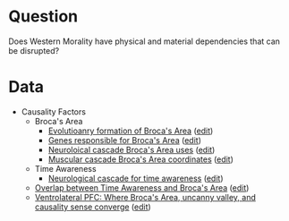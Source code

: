 # Question
Does Western Morality have physical and material dependencies that can be disrupted?

# Data

* Causality Factors
  * Broca's Area
    * [Evolutioanry formation of Broca's Area](https://mermaid.live/view#pako:eNrNWN1q5MYSfpVGwTgBj6ORZjzjIQTGs7PrPax_WDshCb7pkXo0zUrdSnfLa69xCBwO5GKX9YYDgSSwgfxeJJDAOYc8z75A8gip7pZkjUcaz0lucmWPVF1d9VXVV1W6cAIeEmfgrK1dUEbVAF2sqxlJyPpgfYIlWd9A9ve7WFA8iYlcBxG0ngqaYHE-4jEXIPpaZ7jtjj0tnb85JmeqfDudTiuvdrgIiShfeuPuqD_U72PKSPl4K-h1e6F-LEnAWVi9reuO-r2-sY0IRauv7vrbo7YxhHFFdh5F5ZtxrzPyR8WbOvvMiXnjRq6_7e2sX8LbhLIwwan2fz3FYUhZBP-3u-ZgSI5SHNhHrnaFnJL4-pHnXl5erq2dsFzJCUNIcK5ef318yuNMUc7Aibcm4s23j2lCNBDo95dPn73xhpZEqP3br89f_fNrdIeQFFWPoANBI8okSH_3HyuLkJdLvwvgkInAiqAhC4hUXGjBq5eFIEJ-Lnr34L1DD81oNIvPEcAtiTgloTEIB4JLiU5LZVrH9z8u6hgmnEVI8RR111DCpTLHS2UoFYCvtbXu-KEgkjCFKENTKme3SwmSKhqTFfThOKYRzt2_li1w2sNJgmOKGXoAwONIY3_106LGPRoQFNLplAg0sdHyEYaQcgSBDiWaCp6gWZbgRiePaEJjLHK8wbQSp8QY0XRuxCHPAxyjUCcWTxPwzB4jwQwzKhOJ5AwLgBkUfDWfNYe67iAJysTR_v33JgojnkAAS-EiY3Rmfb9okNdtbSHwJdbqzgkGaHHE0avnPy_KHu88bKMUq9ljfI5AKfAIBNiaWuPrDpY0gCTMPcYimFFFApUJUnGuemL_4Hi0iySNGIQRcjDNQ18X7GFK0B0K2RwR8FB792xR4YHALMqUjmO7g_beH95AAaFOLllNgDw3tF5pggPxtYGed_T69BBoxFRyDDl_lheczCZSUVVEqg6ie1wA9FiifqvtFvY9q7vB-0v2FemqOIIgJClmT0hjwY1KidaurgF0lMbUZulWq5dbefVpLQ4m2QTAYO2ZcpE0GgWF3ZIpgcRHAU7xhMIt1Fj12dcgUnfkAfihIOFOuc4ooCQleDx_oCiWXZ7wkgeqFfPim5upZEQBT0hNffvn_1vE5CNv1SI5BJKl0GARcCzEhZwBlBLOGfwgV8FBHChI3IYaGE4FlAuDGAM2QuLYNJCm6lIc_M-kVvbvH2r9mhEaknhi6kRSE_MXi9p6rrvhum7Ls39vczLnGFxwCxgc0lDTTbV_VdoSyOxuIolTClZsGCz2CRyCZjQDttyAjgjkx08t4774dlHFfRYIAj4DLVhkJX3SiOHR4R7KtHYkSQxxba7AvdHhbnupbEk4wF8YIK_UhEb940Wd3a4Fs7fVXQXMChCtEgYDUZynryQpLjp23YV7MLcIZjsWyg8ZBaElyOq5dp07WuD5F5Wi8xZts6nz6uNnEOIaL8aJvilEH3VWS6HxmaIsUFp-FfEj2xQ9SywL_CrRY6pmy3u26S7e_gN0qmdgpmQjM-113PtQ7xKaD5RWLt4ove_53tFt4jenmXwaG2cCcho31Ph9BnPxRPs97911fXjlQFkpnyJKvyyJkt_7_6Lk__2iNPa6_eHqYXqH0Q8zopvGlEYAuzVopSgN_3yI2vMlWlbbNQnPsXXOkJV14Om_arqRv1Bjtm3UR-UfZEJidF_MeBZCS4b-FMsGoh5jEUMPVhW2rjXWtvdqW62D8fgxR4_IOZrPgaYAHfuuv4-WTE2VkvO97hFaYcDKE9LEpspldiNi4e19566e51ZmtQMBo0LRS7dWOnKHTHTjhJ2L6-b2-8tPa_x4SKIs1psPbHWwJ0TXg19S4f76taisKFv8dlquA8skpx7JAjqFzhBm0OOCpXXibnZbnZXXh5kgBE0zFuSjsm5qMY-aM6KwfHirxM6tEqPbNrJyUkOh0G2zYbaY67UNHFVmQx5THOLUjHyktmCKQO2YueZIzzX3zKC4ZLrBQQDTimWx5gmbS2ruLScbO1ZgKPCbW9-y8Yg01HllwShHJ7NQ2h2hXrQAZaXcfUgCzcN25qrSzdOrGrgzhfi0pMIvP2nYItqeLdD-SvV5L-YTvbBX5_Gr5kZA9AclQziWY_Ixq6Z3V66AaKNpzB-bLw8L07Fe2_JBobESa1RUqA0UHASgcYmCESxTlGXAdSZblydWSSlTGDZbKmOWueqFH-gdXI-xgmjxxG70jTte0XtDfI7M_Ao5fK5B_8TZcCJBQ2egREY2HGCzBOufzoXWc-KYD5wnzgD-DbF4dOKcsEs4A2X9AedJcUzwLJo5gykAC7-yVK8tdyiOBL4WIcx8PMyYcgbtvm90OIML58wZtNpbm16v53c7nU7X9bvb7Q3nHKR8b9PtdztbnU7f39ruXW44T8yl7U23ve26237Hhx7i9WEncCBHgMr37Bdb8-H28g_B5C7h) ([edit](https://mermaid.live/edit#pako:eNrNWG1v48YR_isLFoYTQHL4IkqyEBSQdbrzFecXnN0gCfxlRa6oxZFcdnfps89wEKAokA93OF9QoEAS4ALkrR9aoAXaor_n_kDzEzq7S9KURcpq-6WfbJGzszPPzDwzwysrYCGxRtbW1hVNqRyhq225IAnZHm3PsCDbHWR-f4Q5xbOYiG0QQdsZpwnmlxMWMw6iv-iNd-2pq6SLN6fkQlZv5_N57dUe4yHh1Ut36k-GY_U-pimpHveDgT8I1WNBApaG9dt8ezIcDLVthEtaf_XQ25042pCUSbL3LKreTAe9iTcp3zTZp08sGzexvV13b_sa3iY0DROcKf-3MxyGNI3gf8fXB0NykuHAPLKVK-ScxLePXPv6-npr6ywtlJylCHHG5HvvTc9ZnEvKUnDiwxn_4JenNCEKCPTz25ev3n9fSSLk_Oufr9_99jv0gJAM1Y-gI04jmgqQ_vFvRhYht5D-CMAhM44lQeM0IEIyrgRv3paCCHmF6MOjj49dtKDRIr5EALcg_JyE2iAccCYEOq-UKR0__WlVxzhhaYQky5C_hRImpD5eKUMZB3yNrU3HjzkRJJWIpmhOxeJ-KU4ySWOygT4cxzTChfu3siVOBzhJcExxip4A8DhS2N_8eVXjAQ0ICul8TjiamWh5CENIGYJAhwLNOUvQIk9wq5MnNKEx5gXeYFqFU6KNaDs3YZDnAY5RqBKLZQl4Zo6RYIFTKhKBxAJzgBkUfLucNceq7iAJqsRR_v39LgoTlkAAK-EyY1Rm_bRqkOt3-wh8iZW6S4IBWhwx9O71X1ZlT_eeOijDcvEcXyJQCjwCATamNvi6hwUNIAkLjzEPFlSSQOac1Jyrnzg8Op3sI0GjFMIIOZgVoW8K9jgj6AGFbI4IeKi8e7Wq8IjjNMqliqPTQwefjO-ggFCvkKwnQJEbSq_QwYH4mkAvO3p7egw0ois5hpy_KApO5DMhqSwj1QTRI8YBeizQsOvYpX2vmm5w_yf7ynSVDEEQkgynL0hrwU0qie6-qgF0ksXUZGm_OyisvPmyEQedbBxgMPbMGU9ajYLC7oqMQOKjAGd4RuEWqq36w3cg0nTkCfghIeHOmcoooCTJWbx8oCyWfZawigfqFfPm-7uppEUBT0hNdftX_1jF5DN30yI5BpKl0GARcCzEhVwAlALOafwgV8FBHEhI3JYaGM85lEsKMQZsuMCxbiBt1SUZ-J8Lpez3f2z0a0FoSOKZrhNBdczfrGob2HbHtu2ua_7e52TBMbjkFjA4pKGim3r_qrUlkNnfQQJnFKzoaCwOCRyCZrQAtuxARwTyY-eGcd_8sKricRpwAj4DLRhkBX3RiuHJ8QHKlXYkSAxxba_Ag8nxvrNWtiIc4C8MkNdqQqH--apO3zdgDvr-JmDWgOhWMGiI4iJ9Bclw2bGbLjyAuYWnpmOh4pBWEBqCrJ9zmtxRAq-_rhWdu2qbSZ13n7-CEDd4MU3UTSH6rLdZCk0vJE0DqeQ3ET8xTdE1xLLCrwI9p3Kxvmfr7uIePkHnagZOpWhlpoOe_RjqXUDzgdIqxFulD13PPblP_O40U0xj05xDTuOWGn-cwlw8U34ve3dbH241UNbKp4zSX9dEyRv8Z1Hy_v-iNHX94XjzMP06pb_JiWoacxoB7MagjaI0_u9D5CyXaFVttyS8xNYFQ9bWgZe_a-hG3kqNmbbRHJVfkRmJ0WO-YHkILRn6UyxaiHqKeQw9WNbYutFY097rbbUJxtPnDD0jl2g5B9oCdOrZ3iFaMzXVSs5z_RO0wYBVJKSOTZ3LzEaUhvf3nYdqntuY1Y44jAplL-1vdOQBmanGCTsXU83t57dfNvjxlER5rDYf2OpgT4huB7-kxv3Na1FVUab4zbTcBJZOTjWSBXQOnSHMoccFa-vE3vG7vY3XhwUnBM3zNChGZdXUYha1Z0Rp-fheib17JSb3bWTVpIZCrtpmy2yx1GtbOKrKhiKmOMSZHvlIY8GUgdrTc82Jmmse6UFxzXSDgwCmFcNi7RM2E1TfW002ZqzAUOB3t7514xFpqfPaglGNTnqhNDtCs2gJyka5-5QEiofNzFWnm5c3DXDnErF5RYXffNGyRTiuKdDhRvX5KGYztbDX5_Gb9kZA1AclTTiGY4oxq6F3166AaKN5zJ7rLw8r07Fa24pBobUSG1TUqA0UHAWgcY2CCSxTNM2B63S2rk-silLmMGx2ZZ4a5moWfqJ2cDXGcqLEE7PRt-54Ze8N8SXS8yvk8KUC_QurY0WchtZI8px0LGCzBKuf1pXSc2bpD5xn1gj-DTF_dmadpddwBsr6U8aS8hhnebSwRnMAFn7lmVpbHlAccXwrQlL98TBPpTXytQZrdGVdWKOu4zs7u73d_sDuu7uO4zm9jnVpjYa7O_7Qtvu-1xv0BwPfu-5YL_Slzo4z7A9c2xs4bq_vecOOBSkCTH5gPtjq77bX_wab3i7B))
    * [Genes responsible for Broca's Area](https://mermaid.live/view#pako:eNqdV81u20YQfpUFC0MJIDkU9S8UBWRJToxatmCphlHosiZH1DbkLrNcOlIMnXpujSAFjObSACnQS4H22OfxC7SP0FlSkimbtN3exP1mdmfmm_l2dWnYwgGjbezsXDLOVJtcFtQMfCi0C-c0hEKRJN-nVDJ67kFYQBNSCCTzqVx0hSckmn5R7bTMvqWtV8gY5mqDTqfTFLQnpANyA1r9WrfZ0bjHOGyW63aj1nD0cgi24E76tJrZbTaacWwgFUtD-5VWt2wVloj5jDs-DXTAhYA6DuMu_i7XEOKY9CigdmrJgwvwbtcs01wulzs7E77aZsIJkUKoZ8_2pLBpISQdCfTLc_niq30hfaqY4OSfX3779Py5NiWk_PdfVzfffyavIp_y0igAm02ZTfrzgPJwZfw-MSXEWhkfHY-7r6yjQw3-vgYJqazg8UwCkIBK6gk3zDFa79F5BN97BO_m4N9w9iYCogSZ6dR0GO9_vW_WFUiNTT0SSOEC9paQcbUgXYBP9_164NFFSDhEUnDqxT4Om05BAkeuVb7nAbeRkhDuOItIBZHK8TmOsIWIpA7DSF2PJYxOI24_cFDfB-mCQ8zdWqkaO_jM87T9AqgMCXUFubn6c7sPhkn3k7HE9G3JgviAfWpjYbapXDfD_vHZ0MohYSBCRd6C55VCFTkMg8EaAxp_-JgR7zyQEIZoxDjBsdapUr7JlnINYIGZkGSKhVNoYCN9MM8pQFeyhNspehzSBZbwNCFKT5EIfKQqj17JLuB_0TumWHRFXmKeul4__nFrQkh1HdnR-Khzr2q3-OhkeJaP9g5G3XIuOuiPc7HTw97hSSaL472Tcg6JHWyyC6ownZjq9XhorlZlyBrPVeWIz1z5UL0689gMx-87eKibV_wdkMfJ0zKLtLN3GPJbpmaJ_MVtip212SjtnCqD9aJ_POiPcvIaLiT1mYMRJ73xHzrjBNzIi-vo4RacJkLDHO2nFvlOLC6QvRKqPKf1AI-UjGwVofbiLAsFLJa-q2uE7ybb657lZNkTEd6i8ZFcU6O3yTEdsXnJ0yXFuU2mMdGmrdsmgyMUhdveiF3w_lRSeJm8ZA_M1mbUmUHckA_H20eF0UQlquChwETUhQxZuP6cKln6LAnnciM9T9STpPtUog1pVbAemPhNiRecBiGQdE1_us6wCwDsGdFCuZWXjXFBrN45OZ0ItHfw2qfrx8L2fD89oU0XRkEQd4-7bnt9fdx8_DmjDbud0dd5LwmtSragiQIhX09SqEyBG3bO6o9p1Z03wNPGeg9fXuuDUXei7Fuyd2evAZWvE04-_JBxb-b3-svOsFrJwXwmS60YM4qGK5ljtFENoGjgS8Cn-tO41F4TI34tT4w2_sQ36-uJMeFL9ME3z7dC-Gs3KSJ3ZrSn1AvxKwocrHGPURzaWxPg8TM54spoWw0z3sNoXxpzo12y6rvVRq1eaZpmvWnVmvWiscDl-m7DLNfrLavSKrcqVau8LBrv4mPLu2a5ZZqtSq1arzXqtVataICjCRkkfwDi_wHLfwE5fpBq) ([edit](https://mermaid.live/view#pako:eNqdV01v20YQ_SsLFoYSQHIkSpQsoSggU3Ji1B-CpRpGocuaHFHbkLvMculIMXTquTWCFDCaSwOkQC8F2mN_j_9A-xM6S0oyZZO225vFN7O7897M2_Wl4QgXjI6xtXXJOFMdcllSUwig1Cmd0whKZZL-PqWS0XMfohKGkFIoWUDl3Ba-kBj6RaPbrvZNHb1ERjBTa3QymWSgXSFdkGvQ7Fv2TlfjPuOw_tx0WlbL1Z8jcAR3s7tZVXuntZOcDaRiWWiv3rZrZmmBWMC4G9BQH7gUUtdl3MO_axZCHIsehtTJfPLhAvzbb2a1ulgstrbGfLnMmBMihVDPnu1K4dBSRLoS6Jfn8sVXe0IGVDHByT-__Pbp-XMdSkjt77-ubr7_TF7FAeWVYQgOmzCH9Gch5dEy-H0aSoi5DD46HtmvzKMDDf6-AgmpL-HRVAKQkErqCy8qCFqt0X0E330Etwvwbzh7EwNRgkx1afoY73-9H2YLlMahPgml8AB7S8iELcgS8Ol-Xg98Oo8Ih1gKTv0kx2WTCUjgqLUqztznDkoSwZ1kEaswVgU5xzG2EJHUZXhSz2epopOYOw9s1A9AeuCS6rZVaSQJAfN9HT8HKiNCPUFurv7c7INB2v1kJLF8R7Iw2WCPOkjMppSrZtg7PhuYBSIcikiRt-D7lUjFLsPDIMeAwR8-5px3FkqIIgxinOBY61IpX1dLuQaQYCYkmSBxCgMclA9mBQTYkqXaTjDjgM6RwtNUKD1FIgxQqiJ5JbuA_yXviCLpirzEOjVfP_5xG0JIY3Wyo9FR9x5rt_jwZHBWjPb2h3atED3sjwqx04PewUmuiqPdk1qBiF1ssguqsJxE6tV4aK2WNOSN55I5EjBPPsRXd5aE4fh9Bw9181K_ffK4eNpmUXb2Do_8lqlpan9Jm2JnrRfKJmdoMF_0jw_7w4K6BnNJA-biidPe-A-dcQJe7Cc8-rgEp6nRMFfnqXlxEksIcpZGVZS0GuChkrGjYvRenGWhgCXWd3WN8N1ie_ZZQZU9EeMtmmzJtTR6mYLQIZtVfE0pzm06jak3bdw2ORqhKdz2RpKC96eSws_VJX9gNhaj7hSShnz4vH10GC1U6go-GkxMPcixhevPGcqye0k4l2vreaKfpN2nUm_IuoL5wMSvKZ5zGkZAspz-dJ0TFwI4U6KNcqMuB88FiXsX1HQiMN7Fa5-uHgub8_30gtZdGIdh0j3equ319XHz8eecNrS7w6-LXhLalRxBUwdCvZ7kULkGN-ieNR_zqjtvgKeN9S6-vFYbo-_E-bdk785ah1S-TjX58EPOvVnc6y-7g0a9AAuYrLQTzCgbnmSu0UE3gLKBL4GA6p_Gpc4aG8lreWx08E98s74eG2O-wBx883wrRLBKkyL2pkZnQv0If8Whixz3GMWhvQ0BnjyTY66MTjNZwehcGjOjU7Fq22ajVm9UzXq71TR3rLIxNzq1WmvbslrtasOqt9pWq9pclI13yaa17Wq73WyZZtuqtxuW2cT1wNVyHKbP_-S_gMW_JOeQEg))
    * [Neuroloical cascade Broca's Area uses](https://mermaid.live/view#pako:eNqtWG1vG0UQ_iurQ8GtlBT7bOfFQkiOkxakuERxSCWUL-u7sb3kbvfY20viRpEoL19AtCqNqKhARbQSEhIUkJD4PeEHwE9gdu_Od7bvnKLyyb7b2d2ZeZ55dvbOLEe4YLWspaUzxplqkbOKGoEPlValT0OoLJP4-YBKRvsehBU0IZVAMp_KcUd4QqLpa432RnXb1tbJyD6cqsnoYDDIDW0K6YKcDNrbzc56W497jMPk9aqz1lxz9esQHMHd_G7Namd9bd34BlKx_NDN-kanZhzhQsHm0XAysr3W6NQ76UiRf2bGtHOdan3D3qyc46jPuOvTQMdfCajrMj7E_7WmmehCL6BO7pUHx-Bl7-xq9fz8fGnpkCfLHHJCpBDq2rVNKRxaCUlbAn2zL994a7NNGg3yOmk0yT9Pf_z--nVtS0jt7z8fXH7yjHQEhuxQj-xQPozoEMzMEG0fP0OT2JgQOzG_A5Iz5wiSHcySqQ0h9cQK97RtHHv05fxYLwpAMiGJAj8QEncejmUUlqw08coRfiBhBDxkgs96l9nfwYQTHyjHRBEahmzIfeBK-_L1vHVHcA6OApccszhbVDoRVUAGNHSYE3nGsYvHs2nYjblHukJhJDqHcFoSQbdWkojtU3AiBSEJAwBnZLb3zXoYq0-5q7e-_3x-4k3qAMFx4otIxfMkYHJCDJSqOD0PP52f13Y_wJmYDCViZiRUoTGQmY9ZlOC_RIDGJPAoN0lHn18UGR2DASKEDyPgTmx58cO8JW4aoEfaLaURSCPKMpG610ZqeFSSWwv4g0ysb5QA0I08xVZ84SIHGVcwlOleGeCZ9R5Q15AKE38imYojePSkgOGA6KHvJMAEA3LQWH7186z_WAmSIo2GjKMHV0TRqJZEsTsSHPVlaIp4aseLAu60I5chXOMVA6yhQXHotSl0sVCUFB7pIIQgDTF_KQgn8AzIWWUs0Ihet21yiXiv6P8lamFqg-jDhM0zIbPbZ74O2kn8vHzwW6E89K5iX1dwnZ_Y4OG9wkX2aXhEwhOmnFGyUEGx7cCpQcRlIfX7DEUs8b5Ih97RWR3ossZV44oOo76TSnOoZOSoSBfFIjHqoTgitIurtVcmRz3hUyXCZI0BgNunzpHOwhcFNEprU1e-CNkC1dkXEQKokUZy4pmNBA0S8-e_T3Otl4u5l8V8-eSbgpNok4a6avB88FgpxxS2GSryZ4YJaaQHAI1cLfc8cjyYK7_MbjdSFJldss0tT_Rx8i71POYuWMXAbGp9l5UabZ9OjKAsrKgfKi0xlNxmWLrlblOsVX1yUkdR0rvtLLaUkKCqbWX55mpEPeqjwN0uTNvknIq4o5GeRTC_bywT0-X9othwcoB44Cw0fZv2mSIDIf2JqN0rstuDEyrdac28X2iZqNDA0-IxnpGgzMw0H5hEyeAYAZyu9dxqmQilepUXo5TgHZDQB8-bo2-a3y1z3sMVKBjSYY1ik3MFXDRUbMjQ8VeHdSLHmBE83QwMs5o8SwIPqOTzp2o-b1qbWHZyhWPujCQq9t2ig3sOvtKGYqoQpAiFO84hc_-PwjKV0nRqUiZsvPz2s8W89bE_H3FkGvnro18LBG3fVFVp2g9wEWn6dMQTfw92yvoxcDWIW0JqgexulfNCmjLm2EIZ_WOvAPgeeHSMB9XiiksvGyu5021BDzI9ua0UpkBbYMuWwThzSOfVNpOAIU36tSc_TR85d0YMK6hLcW1J9iXqZPEZ207uBTeL7wVzV4qQJN21CU-J_MWpeOJ_6-P2IECxNrEFVI1O6Hgq6fbsZWtH8CFTkS7GOONXBpLwB3sPoH6JTUE36cTxl_fRvTGq1ul0hJlOpo6_p_XxpRKe1sVCR69qyXMhabnMX09TAAcoNMqo-myLnPZdu_m1H348R6EkWYv7s7SZa5f2aen3C9L-f67YiTqGIuKuCRYnZz1aFsc87Pku8eLzIle9AVKjrKNOE3PAwgh9XJiW9PaVkD0suXq9K9VIoJAEo1msH31X4B8bcuIlXxji0PNTnj-1lq2hZK7VwmYUli0fUE_0o3WmFzu0zLesQ6uFfxGRo0PrkJ_jnIDy94Xw02lSRMOR1RpQL8SnKNAd5xaj6GZmAtx8J4q4slr1xqpZw2qdWaf4aN-w1-16o1lfb6yu1XFsbLVWas0bzVrdtpt1e3191W427fNl667ZtXajWtuoVjeaa2t2065ubCxbYADrxh_nzDe6838B5DiZIQ) ([edit](https://mermaid.live/edit#pako:eNqtWG1vG0UQ_iurQ8GtlBS_JX4RQnKctCDFJYpDKqF8Wd-N7SV3u8feXhI3ikR5-QKiVWlERQUqopWQkKCAhMTvCT8AfgKze3e-s33nFJVPftnZ3Zl5nnlm7s4sWzhgta2VlTPGmWqTs5IagweldmlAAyitkuj3AZWMDlwISmhCSr5kHpWTrnCFRNPX6p1WebuqreOVfThV09XhcJhZ2hTSATldrG6vd5sdve4yDtO_N-zGesPRfwdgC-5kb1svd5uNpvENpGLZpZu1VrdiHOFCwebRaLqy3ah3a91kJc8_s2PWuW651qpuls5x1WPc8aiv4y_51HEYH-H3yrrZ6EDfp3bmLxeOwU3_q5bL5-fnKyuHPD7mkBMihVDXrm1KYdNSQDoS6JsD-cZbmx1Sr5PXSX2d_PP0x--vX9e2hFT-_vPB5SfPSFdgyDZ1yQ7lo5COwOwM0PbxMzSJjAmpxuZ3QHJmH0F8gzkysSGkFlvhndUqrj36cnGtH_ogmZBEgecLiTePJjIMCk6aemULz5cwBh4wwee9S-3vYMKJB5RjoggNAjbiHnClffl60borOAdbgUOOWZQtKu2QKiBDGtjMDl3j2MXj-TTsRtwjPaEwEp1DOC2IoFcpSMT2KdihgoAEPoA9Ntd75jyM1aPc0Vfff7648Sa1geA68USoon0SMDkBBkpVlJ6Hny7u6zgf4E5MhhIRM2Kq0AjI1Mc0SvBeIkBj4ruUm6Sjzy_yjI7BABHAhyFwO7K8-GHREi_10SPtltIIJBGlmUjc6yA1XCrJrSX8QSbWWgUA9EJXsTVPOMhBxhWMZHJXCnhqvQfUMaTCxJ9IpqIIHj3JYTggeug78THBgBw0ll_9PO8_VoKkSKMR4-jBFVHUywVR7I4FR30ZmSKeufEihzud0GEI12TNAGtokB96ZQZdLBQlhUu6CCFIQ8xfcsLxXQNyWhlLNKLf65hcIt5r-nuBWpjaILqZsEUmpHb7zNNB27Gflw9-y5WH_lXs6wmu8xMZPLyXe8g-DY5IcMKUPY4Pyim2HTg1iDgsoN6AoYjF3ufp0Ds6q0Nd1nhqVNFBOLATaQ6UDG0V6qJYJkZ9FEeEdnm19ovkqC88qkQQnzEEcAbUPtJZ-CKHRklt6soXAVuiOvsiRAA10khO7NlIUD82f_77LNf6mZj7acyXT77J6USbNNBVg_3BZYUcUzhmqNCbWyaknjQAGjpa7nlou7BQfqndbqgoMrvgmluuGODmXeq6zFlyioHZ1PouKzTaPp0aQVFY4SBQWmIouc2wdIvdplirunNSW1HSv20vt5QQo6ptZfHlakxd6qHA3c5N27RPhdzWSM8jmL03konZ8n6RbzhtIC7YS03fpgOmyFBIbypq9_Ls9uCESmdWM-_nWsYqNHS1eEzmJCg1M8MHJlEyOEYAZ2s9c1oqQoleZcUoIXgXJAzAdRfom-R3y_R7uAIFQzqsURxyroCLBoqNGDr-6rBO5Rgzgt3NwDCvyfMkcIFKvthVs3nT2sTSzhVMuD2WqNh38xr3AnyFA8VMIUgRCGeSQeb-H7llKqWZ1KSM2Xj57WfLeevhfD7myDTy10e_5gjavqmqwrQf4CHSzOmIJ34e7BTNY-BoELeE1ALZ2yrmhTRlzHGEMvrHXgHwPXDpBBvV8opLHjbWMt1tyQwyu7mjFKZAW-DIlsI416SzaptKwIjG89qTn2Zbzp0xwwrqUTxbkn2JOpnfYzvxc8HN_OeChUeKgMTTtQlPieyDU_7G_zbH7YGPYm1i86kan9DJTNKr8w9bO4KPmAp1MUYZvzKQmD84ewD1Cmxypkk7ir94ju5PULVOZyNMdTJx_D2tjy-V8KQuljp61UieCUnLZfbxNAFwiEKjjKrPj8jJ3LWbPfvhxwsUipO1fD5LhrlO4ZyWvL8gnf_nETtWx0CE3DHB4uZ0RkvjWIQ9OyVefJ7nqjtEahRN1EliDlgQoo9L05I8fcVkDwoevd6VaixQSPzxPNaPvsvxj404ceM3DFHo2S3Pn1qr1kgyx2rjMAqrlgeoJ_qndaYPO7TMu6xDq41fEZGjQ-uQn-Men_L3hfCSbVKEo7HVHlI3wF-hryfOLUbRzdQEuHlPFHJltdfNCVb7zDq12tXmjUqzWW5V18uNxsZGq7ZqTax2pVK7UWvUWtVapdqqNGvN5vmqddfcWb7RqterG7Vaq7lRb9TKTdwBBq9e9G7OvKI7_xdZ-pkP))
    * [Muscular cascade Broca's Area coordinates](https://mermaid.live/view#pako:eNqVl1tv2zYUx78KoSFwC7iZLd9iYxjgOM4uSFAjDvpQ-IWWaJmrRGqklMUz_DDs8rABCXoBurcO67AN216H9fP0C6wfYYeUJTu2aHlPvvDHw3P585CcWw53idWxDg7mlNGog-alaEoCUuqUxliSUhklvx9hQfHYJ7IECCqFggZYzHrc5wLQ9-rddqVvK3o5ckmuo2x0MpmsDR1z4RKRDdr9Ru-oq8Z9ykj2d9NpNVqu-lsShzN3fbVGpXfUOtK-ERHR9aHTWrtX1Y4wHpHjJ1420m_Ve7VeOpLnn55x17lepda2j0uLxeLgYMQCytwAhyOGkOA8undvGBLiTD8Yi_c_HAjuxk5EOdM_z2PpQLbQu1c3v9y_r2YgVP33ze3br1-jCyJDKnDExQwNZzIiAWB_fpVACNlLbJCkC33CVvi7V89-TzmEakvyhOJwKrCn7Dz7YzWOUH1JnGPKUKB9QnyiPRRLL8DjO8uvTzvhAXkgpzgkLjC3L-DvPKxXe9BrIMoYEVepwd9-2vazfw31YtiHkOCLw2WEfWn0uVpFIaZCAS9-zgP6PoHlCBJ0LNHbv74zeNe_DjFzFYUc7BEw9_x2M9ddxyFS8r2yPVRBcMgkdXmAZcSpuxFDRjrYJ4wsE2-OtKvSQbkwl4-4NDbPH0Am8wykfgyIA_Fgn0oU4M_2wigzYkMiID_gDs5z215lPU3jKReOFlBeNrUUCjSxYkFhASD7wN0xlIcqy-cF6b-AuFU4yQRqBjP98rFPP4-JEcyCKgIvBWbyighpWD9tGWfQCJhHwGLWMG7-3kw5rCook9RZww25cVWv4sneepnn2BlsLJACcgR1OFiLCNvW-UbAxdjldCaM1tYKp51Tvj3fLfed3qX2LgmTSag3b3K7lzISKc82TKykvG9eh3Eo8HSmDBWJ7oR60DtgaSMxjGY-T4wZ-0Ih8RFhNBdZ7anJvi4njW_3egmTl80tHew29DDYAtLN0IUz34n9jQP06TebdbvkzIO9twrr6be5_WdZXGNIcZiozQd7NIpd3VTMO2HyP-hH6v7i7ACyBkEM9VuJc6cEPJ9LueMI-XhWiGg9FkEDrOqSR6VVOaPhutJ-2A7poRjr-gpohVxQU4M_U6e_SjQeU4rkskpG_ISEQp_xywl0WahC-xhU5FO0l-li9jh2HJBEZDxeLygY2j7ta9lVgEX6iM7L7af4i7Xc_vpPznQsJYE9auyVQbi8ApiWdynINQQTM8_cVdLjI59L3R3ySZQoRqn7ZkcNrghkNVQkHJA7-_xeqFmlm0w4TVq-uR6Q7tiH4fgKJEty4xxMs3NjVZ2Xr-_cV2ub3QYePfp8MCvlnLou3OeLwawnFaN6kxuCTsM5xQ69E8qP328begxlD7Bq1LsvnXe4HbfOAVRjJgNsGO5xIWJPa0V3Aof61FT9U8HX9pBVtjxBXasTiZiUrQBumFj9tOZq5sjSz9-R1YGv8Ah9MrJGbAFz4E3xmPMgnSZ47E2tzgTuo_ArDl3QNDzLPIFXCGH6aRmzyOrU2g1tw-rMrWur07QPaw27WWlUKketVqXVKlszq1O1m4fNSrParNmNRqPZtFuLsvWlXrVy2K7X7WatXqm34Rt8lC3YmhD_efKg1-_6xX-nqCTV) ([edit](https://mermaid.live/edit#pako:eNqVl1tvIjcUx7-KNVXErsSmwEAgqKpECOlFiRaFaB9WvJgZM7g7Y0_tmTQ04qHq5aGVEu1F2r5t1a3aqu1r1f08-wW6H6HHngsExgx9Y_DPx-fy97F9bTncJVbX2tu7poxGXXRdiWYkIJVuZYIlqVRR8v0IC4onPpEVQFAlFDTAYt7nPheAvtfsHdYGDUWnIxfkKspHp9PpytARFy4R-WBj0Op3emrcp4zkfx847VbbVX9L4nDmrq7WqvU77Y72jYiIrg6d2If9unaE8YgcPfHykUG72bf72UiRf3rGXef6NfuwcVRZLBZ7e2MWUOYGOBwzhATn0b17o5AQZ_bBRLz_4VBwN3Yiypn-PIulA9lC717d_HL_vpqBUP3fN7dvv36NzokMqcARF3M0msuIBID9-VUCIdRIsWGSLvQJW-LvXj37PeMQslPymOJwJrCn7Dz7YzmOUDMlzjBlKNA-IT7VHorUC_D4zvKr0455QB7IGQ6JC8ztC_i7COvbD_otRBkj4jIz-NtPm34OrqBeDPsQEvxwuIywL40-1-soxFQo4MXPRcDAJ7AcQYJOJHr713cG7wZXIWauopCDPQLmnt-u57rnOERKvlO2RyoIDpmkLg-wjDh112LISQf7hJE08eZIeyodlAtz-YhLY_P8IWSyyEDmx5A4EA_2qUQB_mwnjDIjNiIC8gPu4CK3G8usZ2k84cLRAirKppZCiSaWLCgsAGQXuDeB8lBl-awk_ecQtwonmUDNYK5fPvHp5zExgnlQZeCFwExeEiEN62ct4xQaAfMIWMwbxs3f6ymHVQVlkjoruCE3rupVPNlbL4scO4WNBVJAjqAOB2sRYZs6Xwu4HLuYzYXR2krhtHPKt-fb5b7Vu8zeBWEyCfXmTWH3UkYi5dmaiaWUd83rKA4Fns2VoTLRHVMPegcsbSRG0dzniTFjXyglPiKMFiLLPTXd1eWk8W1fL2GKsrmhg-2GHgYbQLYZenDmO7G_doA-_Wa9bhecebD3lmE9_baw_6TFNYYUh4nafLBHo9jVTcW8E6b_g36k7i_OFiBvEMRQv6U4t0rA87mUW46Qj-eliNZjGTTEqi5FVFaVUxquKu2HzZAeiomur4BWyAU1NfhTdfqrROMJpUimVTLixyQU-oxPJ9C0UKX2MajIp2gn0-XsUew4IInIeLyeUzC0edrb-VWARfqILsrtp_iLldz--k_BdCwlgT1q7JVBmF4BTMu7FOQagom5Z-4q2fFRzGXujvg0ShSj1H2zpQaXBLIaKhIOyK19fifUrNJ1JpwlLd9cD0h37MNwfAmSJYVxDmf5ubGszsvXd-6r9nq3gUePPh_MSjmjrgv3-XIw70nlqN7khqCzcE6wQ--E8uP3m4YeQ9kDrBr19kvnHW7LrXMI1ZjLABuG-1yI2NNa0Z3AoT41Vf9E8JU9ZFUtT1DX6kYiJlUrgBsmVp_WtZo5tvTzd2x14Sc8Qp-MrTFbwBx4UzzmPMimCR57M6s7hfsofMWhC5qGZ5kn8BIhTD8tYxZZ3XpLm7C619aV1W139lv1jt1u2c0Du1ZrtqvWHJhmbb_WrB806rbdbtY7TXtRtb7Ui9b2O22wAJsRIj5LnvD6Jb_4D9yYIe0))
  * Time Awareness
    * [Neurological cascade for time awareness](https://mermaid.live/view#pako:eNqNWt1uG8cVfpUBC0MJINokRf2iKEBRsixAcgRRVdDCN8PdITnx7s52ZlYybShI0B-0aZM0sds0vmiSJqnRwm3TAgWKXvRh3AdoHqHnzO7sLskZShdxSO3M7Pn9znfO8EkjECFr7DRu3XrCE653yJMVPWExW9lZGVLFVlZJ_v2cSk6HEVMrsISspJLHVE77IhISln6n29tu7XdwdfHkjD3S5dPRaFR7tCtkyGT5sLO_3t_q4fOIJ6z880awub4Z4p8VC0QS1t-23upvbW4Z2ZjUvP7o7tp2v20ESYRmuw_H5ZP9zW5_rW-fuOQzO2aF67fWtju7K1fwNOZJGNMU9V9JaRjyZAyf2-tmY8gGKQ1qf4rYBYuqv3Varaurq1u3HiTFMQ8SQqQQ-rXXzlicCkmj7w7lne-dSBEwpWCT-TqYKs1iRV59-Pf__evD11_HXYS04fOrH39Jvh9pSZu7VPGAnPHYbupzGdCQ04ScTqZ6Atu__exXn-ZbCekUmwdZKmkw4VTFVMMB97MgYhmuffG5XUvIWrH6SASwSiTw-On71WNCusWCe9NU6AmNaLxwRrWoNxQXjIgU35e_2nve2-3WaqvVIgnLpEgUSZkkiocMNjz7w6J8xyJiQRZRSfqRCB6iBC9dx-ZPaRKS3ZhGbTJmCVPe1Sf7p83-6Q_IiLFwSGFjJESKEvzEtfpM0kQFkqdoqKbGb5ExmvFKzIIJTbhR2f22tzvd2-tkIjKJ2nIRgtu_WVS1z6KI9DItEhFPURjnYfvgWzLo3y8MaESAyGMpg38STYQKeATiCVkEl-uQ40xnNCJqmgQTOIQ_tjHw7BPX8vtMXwr5kEjGk5GQAcAGvGl2tdXiMEkzjZZ_-rXrqFOmeSImZVBBwIBBA-1998lEaKFYorjmEGNjmowjlDUAa-FrPnrXo-MRH080AUEl5YkR-NXv3plZa0V-I9NW5q-cIgB8gbXGEYaXLwWOGRo94QlJpQizoDDox-85T4QwSCcMwIEICSqRAMNXuePiPjraRF3MNeCi8h57TpVIpYEZ0js_WboObI725IlmClxSwFTKIMghGc8P_bsPqNKSJ03JIkZLRLM7D07rOy2iHUNM8hzviRZkYD6ZfccCQzVHOdD_HzUPdcrEkGwI7s5iD4gNsmFxNqojL2ikFoJ_zSEJ2CrgCh316vkXi0v3IGioZiRZiqCH-MoUQjS8ZuEeBxBhcB5UEIhGbVX2yGnsoql6SKCOTMDQeO4Hf1tcWdjuwhRyHnE9JaCdliLCiH5vccP-ozTiAb9WBMSivIYUC5WpWjM4aX0ExQqC-cBkJ_W6CSpT88aeGoCdMEMmWRJKsC7UOwidfLsnVQZaQuZlkvlLFSzhVC-EUq2S0Cz0e72Ww5mmACve5weRGML2lEK8hUvOweDVNAG2QxI-lj7j3c0Sgymg-fNPPZC3H9EU4xDcxQysPnS5t1q_y6huIhsMrYe__ezrd52wbQgHQlvBYjAW_-nEQWACBm0VwINFQVfY7okU4D9hcgwBFgNkRtSBmWVxFOMkrwDzsVgZq8QLEcdZwgtic0L15JJOladeHUToR3S44mOAwVw3N_LVsQNiTMDWBfCoVt8FnCQFbqslKFPYwW-D6sh2qzWfBT7fDiJxCdRq5lAXGJzZMgxwTqfeKD03hTQicJZJyvMj79JD5Ahx_k7McohpB7uoHAtEPxBNlQ0D8xFfAmys7q925dg0Yo_IDLMesB9lLAkYVOBYyKkzIu7xNAWiG6decAYx2I1yzL6bmH6CxPaldfJay8iLPBUKEYfA1PIAc5OdNycMbVbZbwblahgF-A59DqFKiYAvM-8ZQkHfcCV_rNzloDwFOVOohyOTjpjCyhfZBwAzZAikkIG4wB7iLOJz4eUwGDSkue51llyBfWGifsHr3Pbcg_oJZBEiReL_cx94F_PRCKgDQiukN5RonjvX15rkMsDqiIy4NNDpSlho_swaKzIe-Mm_PaY9ZSmmFRCyUtZ33fTRxBFkNcAKD0sY-I-z9FDkgcAaTT4US1_8yeF9a3sbMJ54OpA0hIYgAgGglxnnbnK7szipWXUc4AnY6o3pwxoE0EAKpfL6NBuOndIOIdr2RLIRNCbaiC7hhZ60fUOGyF3JSb0wuaPhpPA_-qJMSF8oQEYovVrA7CrREy5DC0OFqIUITpWhMjVtvHmS3mrwJjRW-LREr4__4owPaGI0_DeDDr74OAPWaOj5BfAKQwbzfq1ehhcSFF6ugHLSMZs7dyGY3sCWpeoZn_7Sw7NyKlYaW12DkkOR4TSIm4XPXzgXplwJaDIwTcz5Bb146aSCkPXILfolGXbrfw8aRSabZrBDwqIjUN7lBwJMEKM7WELzGHIv7IU0NYxlyCb0ggvpJM7YCsqJCeLlkT58CxGvhvg-RnNfoCKADRB45cKf_cZV80wqm0lABgVS-nv6gGOqL1a9Kk6sPkcFQdhPIJhurtdsWD_9o6MbsZqDRWd4qDOrJlDOsF2_BNeyORoyA9aduRnH4bWMpUYmmid3-3knQ4MlO3YLBECBFEvp0uNvUAnWqmEKpAs0UdYgrD7EaFcNDfZmp9Cs43wib9dRFCBqWB5NCH_1zOfIm0KxYYjC8kM0jI8g7vZIt3unu-5F30JihcTC6v-BExYPGDQQ-ZLZlHSj6BEbaTJhwMdTExehAOaNGPnq5U-dPeiekOqmOm3d2b7T3fAqtQ9-ynJR695yY4etCkWiRYKGXqUOEzNugrSQ1sUzDq2lEEbqTdVpt-50N73a9KBpNXM73ztrFCiLUDQcTJmByjVVo0BtX-fQqXsmztnC3SI-3YFp3q8uuQ4mAO-6bErrw95yNCKlwKYJek1RMMDPnYFxj4MNZTAx_cp1dt-_QPiEuKRBkMWufqxT9xCWij6chguZb5gkLrEEMhoTMSJ7x8aXdVdVIH_BANglGoE7E36hZk6v7d2hcowiDt73WqrkczwM4c0ldziYyqUDMpFJxQyxlWyCU9_cUL91dQwxTk2C2WJQT5G1WTgBRE1YsKxyHgH3zZAAzdWLL5cQ1YUkqhprhqkL3sGbIc-iY1NV-WO_8AMserMh9tHXLmtEI6B8tt-JgLKKDAfgLmg3wI9RdoJ0CzPnSAwxQHx3RGMT5mX4KF_8FJ1RXdi5zqjySRRUieC6-XEX4vY8GYXyFPKgvI3Burb_CPrYEmie_XWBclmtl9Yz6BeKXEztevfC_ZuMc0_NbUSt9JRD3Ve__8K5A1qaoZ3ngtFt8-yc4VhjsEpz5VR9ACkF6Rqb4fJS9XsRyFfeJpkD__vON05Jd8E4N1tZ1yk0dzpTMiqGLh7d8jk4oEGNNrkgqYdYwFO8-JoSc7mBhzvdn99Wk3OusmtJTXtugvb-EusDyHCDrr4gsLF6YYeNs06qW3SE86h8tAJ4CTZl2u1QIO6RGbiiSrmxepB_vhH8cc-wUJCkiZ89GuWxbG8R_FcUxaj3eu-U4x38LQJflvYQIjiGMkZa0mbUWOmxvYD11ZVdOmUKr83r9c8Vaycm3b1JVFcH02h6g_Hmnr1huih-Z-ELX9ss6qwAzsVWES8CQd-9aYIDW-WeTp2I1IYr_gJEeeZtp9C_mJakypSnP3eIn78Lx9jYpomiO3cZb5AyFhKKetAlDMtcl2FXCHnFTALYqteuaAC0NcNMw3G1Xz8UDZr50cOv501jGKAogdo2cx5o0zgPMfOoKKp-_zB3k7x48xA4BwlVM6aAvEBshVb-JUN3vNbLKanP2XYubi8_qfTVqbIAEobsVXk5a44OEaOyCLGnz725T8O3MqWLKbD3gq5WTPC3BE6ibhXJL968VfQe1AVN6kOA-qC0MvIllbXbqg8ca3q5Ma7jsCVsh4Z2QkDkNvnFvAL5DQl4wl5P-O6BK-HtXYpLhQOq886uhlrP_7wsSmcqkCdK7YghEMKMREtIaqw2xpKHjR0tM7baiBnIiF8bT_CQBw3zI7AHjR34GFL58EHjQXIFe1Ka_FCI2G6TSCYbOyMoWfAtS_GGdI9TwL5qCY6DZR8t2djpdrbNGY2dJ41HjZ1me_32RrvT3dreaG-udTZa3fZqY9rYabc7t7ubaxvdbmur22lvbW9drTYem_e2b7fa263W9vr22tpaZ6u13V1tQKBDqB3nP2wzv2-7-j-OnDmd) ([edit](https://mermaid.live/edit#pako:eNqNWt1uG8cVfpUBC0MJINmkSFmyUBSgqB8LkGxBVBW08M1wd0hOtLuznZmVTBsKYvQHbdo4Tew2jS-apIlrtHDbtECBohd9GPcBmkfoObM7u0tyhtJFHFI7M3t-v_OdM3zcCETIGpuNGzce84TrTfJ4SY9ZzJY2lwZUsaVlkn8_pZLTQcTUEiwhS6nkMZWTnoiEhKXf6XTvNHdWcXXx5IQ91OXT4XBYe7QlZMhk-XB1Z6230cXnEU9Y-efbwfraeoh_ViwQSVh_21qzt7G-YWRjUvP6o932nV7LCJIIzbbORuWTnfVOr92zT1zymR3TwvWa7TurW0uX8DTmSRjTFPVfSmkY8mQEn1trZmPI-ikNan-K2DmLqr-tNpuXl5c3bjxIimMeJIRIIfRbb52wOBWSRt8dyFvfO5IiYErBJvO1P1GaxYq8-ejv__vXR2-_jbsIacHnNz_-inw_0pKubFHFA3LCY7upx2VAQ04Tcjye6DFs__bzX32WbyVktdjcz1JJgzGnKqYaDriXBRHLcO2rL-xaQtrF6gMRwCqRwONnH1aPCekUC-5OUqHHNKLx3BnVou5AnDMiUnxf_mrvee-1msvNZpMkLJMiUSRlkigeMtjw_A_z8h2KiAVZRCXpRSI4Qwleu47Nn9IkJFsxjVpkxBKmvKuPdo5Xesc_IEPGwgGFjZEQKUrwE9fqE0kTFUieoqFWNH6LjNGMV2IWjGnCjcrut7232rm5RsYik6gtFyG4_Zt5VXssikg30yIR8QSFcR62A74l_d69woBGBIg8ljL4J9FEqIBHIJ6QRXC5DjnMdEYjoiZJMIZD-CMbA88_dS2_x_SFkGdEMp4MhQwANuBN06utFvtJmmm0_LOXrqOOmeaJGJdBBQEDBg20991HY6GFYonimkOMjWgyilDWAKyFr_n4iUfHAz4aawKCSsoTI_Cb370_tdaKfD_TVuavnSIAfIG1RhGGly8FDhkaPeEJSaUIs6Aw6CcfOE-EMEjHDMCBCAkqkQDDV7nj4h462kRdzDXgovIee0qVSKWBGdI9PVq4DmyO9uSJZgpcUsBUyiDIIRlP9_2796jSkicrkkWMlohmd-4d13daRDuEmOQ53hMtSN98MvsOBYZqjnKg_z9qHlotE0OyAbg7iz0g1s8GxdmojjynkZoL_rZDErBVwBU66s2LL-eXbkPQUM1IshBB9_GVKYRoeMXCbQ4gwuA8qCAQjdqq7JHT2EVTdUagjozB0Hju07_Nryxsd24KOY-4nhDQTksRYUR_ML9h52Ea8YBfKQJiUV5DioXKVK0pnLQ-gmIFwbxnspN63QSVaeXanuqDnTBDxlkSSrAu1DsInXy7J1X6WkLmZZL5SxUs4VTPhVKtktAs9Hu9lsOZpgAr3ud7kRjA9pRCvIULzsHg1TQBtkMSPpI-4-1micEU0PzFZx7I24loinEI7mIGVs9c7q3WbzGqV5ANhtbD337-8okTtg3hQGgrWAzG4j-dOAhMwKCtAniwKOgK222RAvwnTI4gwGKAzIg6MLMsjmKU5BVgNhYrY5V4IeI4S3hBbI6oHl_QifLUq70I_YgOV3wEMJjr5ka-OnZAjAnYOgce1epdwElS4LZagDKFHfw2qI5sNZuzWeDzbT8SF0Ctpg51gcGJLcMA53TijdJTU0gjAmeZpDw98C7dR44Q5-_ELIeYdrCLyrFA9AOxorJBYD7iS4CN1f3VqhybRuwhmWLWffajjCUBgwocCzlxRsRdnqZAdOPUC84gBrtWjtl3E9NPkNi-tE5eaxl5nqdCIeIAmFoeYG6y886Yoc0q-02hXA2jAN-hzyFUKRHwReY9QSjoGa7kj5VdDspTkDOFejg06YgprHyRvQcwQwZAChmIC-whziI-E14Og0FDmuteZ8kV2Bcm6hW8zm3PbaifQBYhUiT-P_eBdzEfDoE6ILRCekOJ5rlzfa1JLgOsjsiQSwOdroSF5s-ssSLjgZ_-22PaY5ZiWgEhK2V94qaPJo4gqwFWeFjCwH-cpYciDwTWaPKhWPrqTw7vW9vbgPHE056kITQEEQgAvcwod5PbncVJK1XHAZ6Ard6Y3q9BAA2kUCqvT9PhuFraIUTbHkk2hMZEG9ElvNCTtvdliNyVHNULkzsajgr_oy_KhPSFAmSE0ssFzC4TPeYytDBUiFqI4FQZKtOKjTdP0lsN3oHGCp-W6PXJX5zxAU2Mhv-m0MEXHyfAGg09PwdeYchg3q_Vy_BcgsLLFVBOOmIz584F031sWaqe8dkvPTwrp2KlsdUVKDkQGU6DuFn44pVzYcqVgCYD08ScX9CL104qCFmP3KJXkmG3_nehUWRyxQx2SFh0BMq7fE-ACWJ0B0toHkPuhd2QpoaxDNiYnnMhncQZW0E5NkG8ONIH7yLi1RDfx2juCVQEsAECr1z4s9-4ap5JZTMJyKBASn9PH3BM9fmqV8WJ1eegIAg7CQTT9fWaDutnf3R0I1ZzsOgUD3Vm1RjKGbbrF-BaNkNDpsB6dWbGsX8lY6mRiZWj3V7eydBgwY6tAgFQIMVSuvD4a1SCdjVMgXSBJsoahNWHGK2qocHe7BiadZxP5O06igJEDcujCeGvn_sceV0oNgxRWH6IhvERxK0u6XRudda86FtIrJBYWP2fOmFxj0EDkS-ZTkk3ih6woSZjBnw8NXERCmDeiJFvXv_U2YNuC6muq9PGrTu3Ore9Su2An7Jc1Lq33Nhhq0KRaJGgoVep_cSMmyAtpHXxlENrKYSRel11Ws1bnXWvNl1oWs3czvfOGgXKIhQNB1NmoHJF1ShQ29c5rNY9E-dsYbeIT3dgmverC66DMcC7LpvS-rC3HI1IKbBpgl5TFAzwC2dg3OVgQxmMTb9yld13zhE-IS5pEGSxqx9brXsIS0UPTsOFzDdMEhdYAhmNiRiS7UPjy7qrKpA_ZwDsEo3AnQk_VzMnV_buUDmGEQfvey1V8jkehvDmkjvsTeTCAZnIpGKG2Eo2xqlvbqjfujqGGKcmwXQxqKdIexpOAFETFiyqnAfAfTMkQDP14qsFRHUuiarGmmHqgnfwZsiz6NBUVf7IL3wfi950iH380mWNaAiUz_Y7EVBWkeEA3AXtBvgxyo6QbmHmHIgBBojvjmhkwrwMH-WLn6Izqgs70xlVPomCKhFcNz_uQtyaJaNQnkIelLcxWNd2HkIfWwLN87_OUS6r9cJ6Bv1CkYupXe9euHOdce6xuY2olZ5yqPvm9186d0BLM7DzXDC6bZ6dMxxrDFZprpyq9yGlIF1jM1xeqH43AvnK2yRz4H_f_8Yp6RYY53or6zqF5k5nQobF0MWjWz4HBzSo0SYXJHURC3iKF18TYi438HCn-_PbanLKVXYlqWnNTNA-XGB9ABlu0NUXBDZWz-2wcdpJdYsOcR6Vj1YAL8GmTLsdCsQ9MgNXVCk3VhfyzzeCP-waFgqSrOBnj0Z5LNtbBP8VRTHqvdo75XgHf4vAF6U9hAiOoYyRFrQZNVZ6aC9gfXVli06Ywmvzev1zxdqRSXdvEtXVwTSaXGO8uW1vmM6L31n4wtc2izorgHO-VcSLQNB3e5LgwFa5p1NHIrXhir8AUZ552zH0L6YlqTLl2c8d4ufvwjE2tmmi6M5dxuunjIWEoh50AcMy12XYFUJeMZMAtuq1KhoAbc0g03Bc7dcPRYNmfvTw61nTGAYoSqC2zZwH2jTOQ8w8Koqq3z_M3CTP3zwEzkFC1YwpIC8QW6GVf8HQHa_1ckrqc7adi9vLTyp9daosgIQhe1VezpqjQ8SoLELs2Qtv7tPw3UzpYgrsvaCrFRP8LYGTqFtF8os3bxW9C3VBk_oQoD4orYx8QWXttuqpY003N8ZVHLaE7dDQTgiI3Ca_mFUgvyEBT9jrCd89cCW8vUtxqbBHdd7Z1VDrxZ8XRelUBfJEqR0xBEKYkWgJSY3lxkjysLGpZcaWGzEDGfFr4zEe8qBhfgT2oLEJH0Mqzx40HiSXsCelyQ-FiO02iWSysTmEkgXfshRvSLc5BeyrluA4WPbQko3NtTVzRGPzceNhY3N94-Zaa6O9vtbu3G43m5315caksdnqNG82O63bq612e73T2ui0L5cbj8xLmzc31uEECGwIrcP8h2zm92yX_wc_9zZe))
  * [Overlap between Time Awareness and Broca's Area](https://mermaid.live/view#pako:eNqNWVtvG8cV_isDFoYSQHJ404VCUYCkVgpbkVRIykYLvQx3h-RAuzObmVlJjKAHJ30onNROYqEujLrKxUGBAu4FTYs-FP0x-gP1T-iZvXB3xVnaTyK558zOuXzn-2Z0WbK5Q0q7pXv3LimjahddrqkZ8cja7toYS7K2jqLvD7CgeOwSuQYmaM0X1MNi3uYuF2D6k0Zrs9Ha0tbxkxG5UIunk8kk86jFhUPE4uFWu1bfqennLmUk_dne3tx29M-S2Jw52bdZ2_V2rR3ujQhFs4_2a412paofMa5I63S6eFLdblpb5eSJaX-hR35zFWunXm-sXcFTjzLHw76Of83HjkPZFD5XNkNHhwx9bGd-cskZcdPfquXy1dXVvXsnLF7mhCEkOFfvvdcS3MZrEjUFwT8diw9-NiKezwV2wy_9MyJc7Ev05uZP37z_vnZDqPK_fz-9_ex71O0cHnaGVrvf20OjTrfTOwh93txc_4i6zZ_3B6j_wBocNo_Q7dO_g0_kjVA19h-SjwPCIIEuOoJdEClht_Cm6-8SS4RqsW21Xt6o1cueRNhW9Awryhk6h2D4Oaz-t2WHI4JPJRqTCRcEYSiTHbiR15ubZ79Ztm9zSD1lWBGJVJwCZGNpY4foPT1fdtkX3EM4cKjiYo4URx6HT8jmQpGLnE8S8dGMM6jtlNqw-Ih6cbyvlteul8sbW2Udr5-mxhjocO66GhpIkqkH6YyCvP3Dp5mMZ9ICOwA8gbHOvV2c8KQNUNiR2o5PkOQBc3QzXD--G1o3jD2OaZHMKN9P_rq8_iFlUB9Imk0EGRPXDbyCNB8JYlN5p4gqelG-sVKfLnVdGiEXEqj9tRMjxCEOun3xrSGNwTi2pwxgfYZdiWxBVVgqc_8OZnM18_K9--Sfy0u3CFYbepw5ybbf3PzwyBQol9yhNvKxgi0wnegn_1lRGkGmkA_Y5Bw5RBE7ae_HhoQEMoxERHvWMU7Foj7_ygN7aH10bPXaFupa3f7gl0WofnPz9X_v5uQhF6c6wi7xNCjA5LUhIU1UryNAJvKzgICd_3aVsZxDd0OQNpJKBLYKBCnwaeoZQdCECqly75knMRoaEqAv0vdcJCEV5h_CowzsvSiNEvofT4kxKwcCe9pMRznMIu_Z75aXr1U17KcZF5vDCxlg2zwBOmzixsX3s7347KVpWiQ5XODajP8PKYEQ7Vm4gWy-v_jH3egOyYW22khmi4Z2vLABztVwqrmRz9tCi6aEHy0cjospkXojsmD1DKcogZlM6wP2v16BJTs7ssx472Sqvc_FOdYOYaINA7xH1DlgIV0XGss8CXtcwTjGSg_Y3Iy7ffmFAcjEoSFJreYmGJobucVynZFsIwH80cDa67RHnQcWfOy3reEwJfObb1G3v2cNmiMrg_zrvyyxuU-IPUNNSL5N_cVoeWXcm491CSO-jKkoLKkpP62Yw6EBdStGr8nuIDX9KKBE2rqbnCDs7TvE__sfDSweVRL5LmYsn56sVHEnG13ONNVHNl89MhKPJQSElE7j2xffGO32gYrG2D7N18XUocPAB5zCogtVEhIUTqa9EWPbmxv1EGecSaLQWSyfsyCrZmYlLARFAepJqvbaRKlhaIwEgofU9Oc_LhsdROhEHMhUnCVp_-pz09BSGqfwHCQFgTmNWYwmE2NE6kJSL63lcpGAP8d4TIH49XzL0bKJEnNijFz4ULFwbVnQXOno9Be5KrIFGnTC2eaShJRfmjQnJOEi0QY4j5xk2QSj7ebxsHmIBlZz2O9l4Pkd6vT2OgOrPcrA89X18pCeKNTZP4DEn3H3jGipGKr6Asb9oL4ZSe0ijj2MMwccCAouxm_63uwkxAIlxwzAPS5aEEoVRLUDI8ljMD7_3jCKH8DuBXc1ZevTw367IJQ2DqQeGmnjTAkjqfAxtNriyHNO1SzMxWbBhofEC2uWx7CpfaHQNvHD-ZVXXstHhD0qbR4I0LttaB9BZoTJuIMMWqEDHQZNo4ANdKBaCZonQg8L_VKoZk47vTBMsDPdGYJE-ZIz6hdxbYY7Z1ELFAnlAEZPHo-fm_AoAAeZ_QlwkwWBZxVVnuhlwRxtjmFl6Oh3Ci2nfhziE5hRoNnC7SQCKAFmpzeyDoAeO_0eetgZfRidoq3uUX8AeO1Zo4f9wS-G2vHLu4mBEyRTHMiQEgUvgjZhZNVc72isaS5YuLh8rJNr7v5EjHuRGGexJDH3aFMlAxm7LoA1md1mnmvzKZCh7ic4M2koGifyokMO-ZiEI19MsF2kWR7CmYfapyQZE_bb0tEUdgAjAE1ACmmaD6Q-Os3OcREKhqMDGLMO_B0CEP1Ahe31g0GDN7zMNUBEogbujGhpOJdgGmvVQjl253LAVK-j6IYKvYPpsNvMS1azdmom-kfXn1wQO1jSZUksLawn5QFmU5di1KaQW6qK8hiJsImrhdu8QOZ1s-puxUVDdCSOzrIG9Z1a7gFSwJZAfpxUB3z9OA_H414HTq-oBTq2mYfivtUcHQ-sIbp9_eWywMtcnuwHzH7rLcpCOgQABFlwjZNqhsTKNMyOGZ3QGHHcj-mpqJVaNBJKxA05XBpZZJQ_-wx4OCOM8hL4JXd9VXBOmvFgOlPaLFXgq6asvtkB1hOghAtMjxLBDabZ1kxtq3fOUu9yrYTFlGzAyQgCzlNtOn2ztyKuohvQTlDGMU0E6Equk3Nmz2Bs009WN2v2sKgZJxxJj1ZcgTalJN7Y1XZPnxuXjEUlixiyWFZCSVXIxuOAuk7xRUOWQ99yG7Cvka600HEWr37yqrRemgrqlHZhQ2S95BEIWH8tXeoVTkrh1f1JaRc-OlicnpRO2BX4-Jj9inMvcRO6s0q7E-xK-Bb4Doz0PYr1BcjCRPOvaPOAqdLu5lYlXKO0e1m6KO1uVMr3y9Xa9lZja7tSrdYale310ry0W7_fqDcqjZ2dRq1WrlVrO5tX66VPwvdW7pcrjXK5Ud-u1zZrOztl8CDhNW43-ndE-F-Jq_8DEp-OhA) ([edit](https://mermaid.live/edit#pako:eNqNWdtuG8cZfpUBC0MJIDoUSZGSUBSgqJXCViQVkrLRQjfD3SE50O7MZmZWEiPowkkvCie1k1ioC6OucnBQoIB7QNOiF0UfRi9QP0L_2QN3V5ylfSWS88_hP3z_983osmRzh5R2SvfuXVJG1Q66XFMz4pG1nbUxlmRtHUXfH2BB8dglcg1M0JovqIfFvM1dLsD0J9u7m9u7DW0dj4zIhVqMTiaTzNAuFw4Ri8FGu1bfqulxlzKS_mw3N5uO_lkSmzMnu5vVrLdr7fBsRCiaHdqvbbc3qnqIcUV2T6eLkWqzZTUqyYjpfOGM_OE2rK16fXvtCkY9yhwP-9r_NR87DmVT-LyxGU50yNDHduYnl5wRN_2tWqlcXV3du3fC4mVOGEKCc_Xee7uC23hNopYg-Kdj8cHPRsTzucBu-KV_RoSLfYne3Pzpm_ff19MQ2vjfv5_efvY96nYODztDq93v7aFRp9vpHYRz3txc_4i6rZ_3B6j_wBocto7Q7dO_w5xoNkLVeP6QfBwQBgF00RGcgkgJp4Wdrr9LLBGqxbbVeqVcq1c8ibCt6BlWlDN0Ds7wc1j9b8sTjgg-lWhMJlwQhCFNduBGs97cPPvNsn2bQ-gpw4pIpOIQIBtLGztEn-n58pR9wT2EA4cqLuZIceRx-IRsLhS5yM1JPD6acQa5nVIbFh9RL_b31fLa9Uql3Khof_00NEZHh3PX1dBAkkw9CGfk5O0fPs1EPBMWOAHgCYx17O3igCdlgMKK1HZ8giQPmKOL4frxXde6oe-xT4tgRvF-8tfl9Q8pg_xA0GwiyJi4buAVhPlIEJvKO0lU0Ub5wkrndKnr0gi5EEA9X09ihDjEQbcvvjWEMRjH9pQBrM-wK5EtqApTZa7fwWyuZl6-dp_8c3npXYJVWbczJzn2m5sfHpkc5ZI71EY-VnAEpgP95D8rUiPIFOIBh5wjhyhiJ-X92BCQQIaeiOjM2sepWOTnX3lgD62Pjq1e20Jdq9sf_LII1W9uvv7v3Zg85OJUe9glngYFmLw2BKSF6nUEyER-FhBw8t-uMpZzqG5w0kZSicBWgSAFc1q6RxA0oUKq3D7zxEdDQQL0RbrPReJSYfzBPcrA3ovCKKH-8ZQYo3IgsKfNtJfDLPKe_W55-VpVw36amWJz2JABts0doMMmbpx8P1uLz16aukUSwwWuzfj_kBJw0Z6FB8jG-4t_3PXukFxoq3LSWzS044UNcK6GXc2N5rzNtahL-NHCYbuYEqkPIgtWz3CKEpjJND9g_-sVWLKzLcuM904m2_tcnGM9IQy0oYH3iDoHLKTrQmGZO2GPK2jHWOkGm-txty-_MACZODQkqdXcBE2znFssVxnJMRLAHw2svU571Hlgwcd-2xoOUzK_-RZ1-3vWoDWyMsi__ssSm_uE2DPUguDb1F-0llfGs_lYpzDiy5iKwpSa4rMbczgUoC7FaJvsCVLTjwJKpK2ryQnC2r5D_L__0cDiUSaR72LG8uHJShV3Uu5ypqk-svnqkZF4LCHApbQb3774xmi3D1Q0xvZpPi-mCh0GPuAUFl2okpCgcNLtjRhrbpbrIc44k0Shs1g-Z0FWzfRKWAiSAtSTZO21iVJD1xgJBA-p6c9_XDY6iNCJOJCpOEvC_tXnpqalNE5hHCQFgT6NWYwmE2NE6kJSL83lcpKAP8d4TIH4dX_L0bKJEnNijFz4kLFwbVlQXGnr9BexKrIFGnTC3uaShJRfmjQnBOEi0QY4j5xk2QSj7dbxsHWIBlZr2O9l4Pkd6vT2OgOrPcrA89X1cpOeKNTZP4DAn3H3jGipGKr6Asb9oL4ZSe0ijj2MIwccCAouxm-6b7YTYoGSawbgHhctCKkKotyBkeQxGJ9_b2jFD-D0gruasvXtYb9d4EobB1I3jbRwpoSRVPgYSm1x5TmnahbGYrPgwEPihTnLY9hUvpBom_hh_8orr-Urwh6VNg8E6N02lI8gM8JkXEEGrdCBCoOiUcAG2lGtBM0doYeF3hSymdNOLwwd7ExXhiBRvOSM-kVcm-HOWVQCRUI5gNaTx-PnJjwKwEHmfAKmyQLHs4oqT_SyoI-2xrAyVPQ7uZZTPw7xCfQo0GzhcRIBlACz0xtZB0CPnX4PPeyMPoxu0Vb3qD8AvPas0cP-4BdDPfHLu4GBGyRTHMiQEgUbQZkwsqqvdzTWNBcsprh8rINrrv5EjHuRGGexJDHXaEslDRm7LoA16d1mnmvzKZChrie4M2koGjvyokIO-ZiELV9MsF2kWR7CnYfapyRpE_bbwtESdgAtAE1ACmmaD6S-Os3OcREKhqMDaLMO_B0CEP1AheX1g0GDb3uZZ4CIRA3cGdHScC7BNNaqhXLszuOAKV9H0QsVegfTYbeVl6xm7dRK9I_OP7kgdrCkyxJfdrHulAeYTV2KUZtCbKkqimMkwiauFm7zApnXzaq7FQ8N0ZU4ussa1HdquQdIAVsC8XFSHfD14zwcj3sduL2iXdCxrTwU963W6HhgDdHt6y-XBV7m8WQ_YPZbX1EW0iEAIMiCZ5xUMyRWpmZ2zOiExojjfkxPRaW0SyOhRNyQw6WRRUb5u8-Ahz3CKC-BX3LPVwX3pBkPpjOlzVIFvqrL6pcdYD0BSrjA9CgR3GCaLc3UtnrnLvUuz0pYTEkZbkbgcJ5q0-6bfRVxFS1DOUEaxzQRoCu5Ts6ZPYO2TT9ZXazZy6JmnLAlPVrxBNqSknhjV9s9fW5cMhaVLGLIYlkJKVUhG48D6jrFDw1ZDn3La8C-RrrSQsdZbP3kVWm9NBXUKe3Agch6ySPgsP5autQrnJTCp_uT0g58dLA4PSmdsCuY42P2K869ZJrQlVXamWBXwrfAd6Cl71GsH0AWJpp_RZsHTJV2Go1widLOZemitFOuNuv3G1vVymat2dzerNYa9fXSHH7f2rpfqzUatXplu1mvNjc2rtZLn4TbbtyvbG83mtV6rdHcqG_Ah_USCV9xu9F_I8J_Slz9H4vajlM))
  * [Ventrolateral PFC: Where Broca's Area, uncanny valley, and causality sense converge](https://mermaid.live/view#pako:eNqNWutuHLcVfhViC0MJIFvSate6oK6hqy3AqgVLsdtCf7gz3FlCM-SU5Ky9MfQjaAIUrmvXlhCnbly7iQL3kksvQFGgQB5GL1A_Qg8vc9ld0s4PAbs7h-ThuXznO2d0vxXxmLRWWxcu3KeMqlV0f0YNSEZmVmd6WJKZWWS_38aC4l5K5AyIoJlc0AyL0QZPuQDRHy12VpY317W0e3JA7qnqab_fbzxa5yImonrY3ljc6s7r5yllpPr5crTUXYr1z5JEnMXN07aWOhuLG0Y3IhRtPtpeXNlYaOtHjCuyfpRUT1bWuyvrl8snPv3MinHllrc6nbXNmWN4mlEWZzjX95_JcRxTlsDnha5ZGJP9HEeNn1IyJGn9W3t-_vj4-MKFQ-a2OWQICc7Ve-_dvrG3vfHjnpj7yfoa6nTmOt25zpL5vsHZkIiEsIigNy9fv3r_fb0KoYX__efx-a--ROuCR3hGojVBMNouWKQoZxJEn30JElYWobaT3ie_LAgDa6VoDxYSKUE1ED79opREaNHJ7g04AxMkNAJpaRZGTvpsWnp_xBSGwyNkjGcFTz6dFtzligukaKZFIg7SlGGtNDp__I-GyvWK65QILKKBVUSJIlKF0NZ4-K9p4QOS5VyAYA9s7NR9NmmGA4GZ7HOR2YNv5nBAabfTjz2bDniRDBRSHMmckGgAck-_Of_jn-D5hKXrRWs90BVMoldB8EaCKBLYf58wycVIS2bGPH6xvRQzpu8EcuQeiQqj_ZuXj76bvOAdLo604C7J9L6g7ffvcHDKea6P_ehtrs0wZYowbIPx5MW07A6rzQqf7mLhnHByFvQVKCjh0jghY4qWd9kTJKYmrNE1wpyntKrfelS13sEQ4hHNS8lHZ6EwzAXJcbVjbcdabtteAvwSk1THx8mvp4W2hIDNYnCw1fP8-asqJMpE_YBF4L0Ruo3TlIzQLSJzCDh95c_-PnnlDaxIoh23lvVoUlClXXh26kmNIsMMDSVinF0cmC9vXj45O39xAvKe5NsjIiK5KsDhEJL9FOwKyp5643frXg7XsbYZUp6WVnr-52lZp7CJJMAgAGQdKSMEirzFndZsm5XZwLgPPJ6iEgIKvJqPIdZvpyVvUwk3u2hTiDK4YSIKh5xPPtJCLx76vbzLh1DfmNIBUWrXxzTVONN0ZnPNOq2SB06cstK_4bDJu68l-ow1pQTt2eTdBzhLklRr-OgbXzopDdec4VQHAZYSDGAU1QDkuQc8MiAJ_gAL9ImoCocnWQDV0hjtoMysoh-Sq4Ew2-cRNSGTAD3QageCp7znljUILLlFkqKyyWeeyNmkMimkQqLMhzEvn33hA2ModQqRIU4LPJVuTckbFNInQnIkFcmQhi6Nxw49nnmi2N5vSEAbnOcCUwlXaGJxlaDl_SGNeWpdCW4FPFMBHNnRBQDIVIxMrUdakWFpGB-m1MqAsZXgKSIsAYyM9QHfBlNwpGHX1Gls9TE1zWP4huZlpF9BMZURz2AH1cClheqEQhqXYsmZ88_pNHQZoX2alX4fA21fkN8gfYVK3oNiDswAABydf_2J16sbvNCe7IMFNY6pAWVHDhM-DmaEgW9tScsfrDKPn3kP2I-gxAnKUdLUvK527WrraIAZoBOYBHBD6pNcPP7eT2T4XbgekehnKAIzEfTzq4FIdOTMqu0K6AM_PIgMEEunOwR5LgNcrmJF8YjhjEZygmyVV7o-yjlQfUklLJHKmfXr6Q2dUwnCKaigCdyQyAAobdlMhdRO4da0R1Nb0Hw32uAZFGTSwGEZKPUf5LHeswf2IX3pzdKKgd0qAGHHCO_JbzzW7F-EuzNIfhu5ckCtQT0OuuGQv4mxPuS0dgJsLcPo4e883jF0lAiUEizYZCwHOJ32fVJFp8_u1zmgO6Shojlc30RcMD7ATEc_6OK7urDDHxq4ULFu_95HaqteQzQgozy-QhUO7q66HFVnlZzIo0kCMZxwqS9IqjAlNZmRQcC1oQfkmrK8UAGSYekKyhwrITJYflyEVszRB08lvZQ1XjZBsu1rgfbf0QJdEziDHhvgfOCWjQK9mANrMDgFs4zLewtkWWNMZzu5wpfPzSYIWqeI9qEg-6K7UTAwi4GQVcDnKxmO51umN247D9e3tKtHBhgY2oT8k7OgWbIK3xsrQthuoJhVlWasdIzVmSkK0eS_Pm5t3amM6yuGaYL40wbF9HL8AAcO3phClZAOoakFi2de-WZv0IPs9uRBALauF70AXlTI4mYNQbAyuBaZbKXSmeJBCNNq18m3cOxEOMJcNa--sUFNyTYcJfNTsaq3o2wAxnT7_eGJR0csQcW7FIAkTGGqSBE1ZQs1bde4DsGxNr1koyXg_pQUmgmsaTjRkWeB5PXXU9UTqjpwMR12e1yWtzjxQKLhbghCB1JAJ9jO9rW3SHZ1e_5DBJcQF2A9OD8sZ7jjgAAa5wMoxCH22Eg6ppNtqBnInmbIgoUq3SYX0g6cCM40ful4I8p2BB752wAyYmyBKllXiOQRC2AR8G1yDwHeHQX5xlgrE7lr8KDysHdfcEN9GVF3IQflGPkoDVJODEEOcCamcIdQPu1V_r1igXcubw6QAtDLqjWSZGYuM4fLmuCnLTed068gUraRc9I2oNCTPPACZAxtkSkvTapVF_l2FfrGFBPcyUfJbmCWFHoi5ayHBga3AqO-XddA6xwuF_h77i07tmt0dbW8D0p2S_oWa-vFZQDUQFGPl6C0ghU0iyksMutejZvRwtP_TpEoG_sAug56tlhCGQlwHgv3sPtQIt6TRAxNG-pFXYj51NAeXIGarx_eJENqHeAfm3lpB4bilDA3_5huyHYqMu54n5mk-mj5Nk11dUQJNkT39V_8dDDVI9t3lSPHRxEvFBQlEuxXWEyEVNqJtJzqjHdMNUgN3DVc5wTXOP_8Ex9CwWnQ_0KfiI-0olBzQiOcHSeZ1GziaoAVlqJmnng1wJFKocgwh2Af2-z4gCREhgqcf34y7bo6I9e5Uik4MNJJ8fyvb0kKC7VS55JpHwJa6AG2bWoF-JIKE7y-SrsJCCLd6DoKx-7NQun-YHw8cDbR1gCaG1zUDt8aurqNTeMGQTywc5mponsHmPSB7qoa73I20kIjbyBOK6QChLUo2Zhhgu--CvHhOu9gZSGGdGhR_LsQPdQ-vAJ1DUCrMINr31hpLU1LK4eamuZkgKcaShRPCHhIeHnIHd2T26HZNqamk3rqCfDyRRjOB1hSDJqyxtua538Lgvceh_zCEyaxU3QP890B2mkiyAb-eGvrJ8tr4HrdRGgMFUWG-gRr0hUCnqlha0ygaaImYJ585Zkq77AYCE2sCf8m7TsIDFXx8jXE0L6G0JhBHR8aan4jzeDP3yFXoYZzRVURk3qJsW1gpDNpKHmk0bdaenbqX2ddrjMn09VSmOmEtdorWDHF7SBtBM5JoV9UHWBAA2MxXzivuRAR0BEabCpjNBAhUx4B-kKdz335VRf5vktipIxyo0CVP9jdt-PpYV0XXv-zNdtKBI1bqxA1ZLaVEehN9NfWfb3DYcu8kz9srcLHGIujw9YhO4Y1OWa_4Dwrlwn96rK12sephG-FmUlsUqzrQCVCmHnfXTDVWr28sGD2aK3eb91rrV5c6FxaWF5c6syvtLvLS93l5eXZ1gjEli8tdi935-e7nfbSUnt-4Xi29aE5duHS_MLK_PzK4lJ3vtvutFfasy0AJKhiu_bfDMx_Gxz_H3Kb2pw) ([edit](https://mermaid.live/edit#pako:eNqNWutuHLcVfhViC0MJIFuWtNJKQl1DWkm2AKsWLMVuC_3hznBnCc2QU5Kz9sbQj6AJULiuXVtCnLpx7SYK3EsuvQBFgQJ5GL1A_Qg9vMxld0k7PwTs7hySh-fyne-c0f1WxGPSWmtduHCfMqrW0P0ZNSAZmVmb6WFJZmaR_X4bC4p7KZEzIIJmckEzLEZdnnIBoj9abK-ubG5oaffkgNxT1dN-v994tMFFTET1cKG7uLV0WT9PKSPVz8tRZ6kT658liTiLm6dtddrdxa7RjQhFm4-2F1e78wv6EeOKbBwl1ZPVjaXVjeXyiU8_s2JcuZWtdnt9c-YYnmaUxRnO9f1nchzHlCXweX7JLIzJfo6jxk8pGZK0_m3h8uXj4-MLFw6Z2-aQISQ4V--9d_vG3nb3xz0x95ONddRuz7WX5tod873L2ZCIhLCIoDcvX796_329CqH5__3n8fmvvkQbgkd4RqJ1QTDaLlikKGcSRJ99CRJWFqEFJ71PflkQBtZK0R4sJFKCaiB8-kUpidCik90bcAYmSGgE0tIsjJz02bT0_ogpDIdHyBjPCp58Oi24yxUXSNFMi0QcpCnDWml0_vgfDZXrFdcpEVhEA6uIEkWkCqGt8fBf08IHJMu5AMEe2Nip-2zSDAcCM9nnIrMH38zhgNJupx97Nh3wIhkopDiSOSHRAOSefnP-xz_B8wlL14vWe6ArmESvguCNBFEksP8-YZKLkZbMjHn8YnspZkzfCeTIPRIVRvs3Lx99N3nBO1wcacFdkul9Qdvv3-HglPNcH_vR21ybYcoUYdgG48mLadkdVpsVPt3Fwjnh5CzoK1BQwqVxQsYULe-yJ0hMTVija4Q5T2lVv_Woar2DIcQjmpeSj85CYZgLkuNqx9qOtdy2vQT4JSapjo-TX08LbQkBm8XgYKvn-fNXVUiUifoBi8B7I3QbpykZoVtE5hBw-sqf_X3yyl2sSKIdt571aFJQpV14dupJjSLDDA0lYpxdHJgvb14-OTt_cQLynuTbIyIiuSrA4RCS_RTsCsqeeuN3614O17G2GVKellZ6_udpWaewiSTAIABkHSkjBIq8xZ3WbJuV2cC4DzyeohICCryajyHWb6clb1MJN7toU4gyuGEiCoecTz7SQi8e-r28y4dQ35jSAVFq18c01TjTdGZzzQatkgdOnLLSv-GwybuvJ_qMdaUE7dnk3Qc4S5JUa_joG186KQ3XnOFUBwGWEgxgFNUA5LkHPDIgCf4AC_SJqAqHJ1kA1dIY7aDMrKIfkquBMNvnETUhkwA90GoHgqe855Y1CCy5RZKisslnnsjZpDIppEKizIcxL5994QNjKHUKkSFOCzyVbk3JGxTSJ0JyJBXJkIYujccOPZ55otjeb0hAG5znAlMJV2hicZWg5f0hjXlqXQluBTxTARzZ0QUAyFSMTK1HWpFhaRgfptTKgLGV4CkiLAGMjPUB3wZTcKRh19RpbPUxNc1j-IbmZaRfQTGVEc9gB9XApfnqhEIal2LJmfPP6TR0GaF9mpV-HwNtX5DfIH2FSt6DYg7MAAAcnX_9iderXV5oT_bBghrH1ICyI4cJHwczwsC3tqTlD1aZx8-8B-xHUOIE5Shpal5Xu4Vq62iAGaATmARwQ-qTXDz-3k9k-F24HpHoZygCMxH086uBSHTkzKrtCugDPzyIDBBLpzsEeS4DXK5iRfGI4YxGcoJslVe6Pso5UH1JJSyRypn16-kNnVMJwimooAnckMgAKG3ZTIXUTuHWtEdTW9B8N-ryDAoyaeCwDJT6D_JY79kD-5C-9GZpxcBuFYCwY4T35Dcea_Yvwt0ZJL-NXDmg1qAeB91wyN_EWB9yWjsBtpZh9PB3Hu8YOkoESgkWbDKWA5xO-z6potNn9-sc0B3SUNEcrm8iLhgfYKajH3TxXV3Y4Q8NXKhYt3_vI7VVryEakFEeX6EKB3dXXY6qs0pO5NEkgRhOuNQXJFWYkprMyCDg2tADck1ZXqgAybB0BWWOlRAZLD8uQivm6IOnkl7KGi-bILnga4H239ECXRM4gx4b4Hzglo0CvZgDazA4BbOMy3sLZFljTGc7ucKXz80mCFqniPahIPuiu1EwMIuBkFXA5ysZjudbpjduOw_Xt7SrRwYYGNqE_JOzoFmyCt8bK0LYbqCYVZVmrHSM1ZkpCtHkvz5ubd2pjOsrhmmC-NMGxfRy_AAHDt6YQpWQDqGpBYtnXvlmb9CD7PbkQQC2rhe9AF5UyOJmDUGwMrgWmWyl0pniQQjTatfJt3DsRDjCXDWvvrFBTcm6jpL5qVjV21E2AGO6_f7wxKMjlqDiXQpAEqYwVaSImrKFmrZrXIfgWJtestEScH9KCs0E1jWc6MizQPL666nqCVUduJgOuz0uy1uceCDRcDcEoQMpoBNsZ_vaWySXdHv-QwQ7iAuwHpwfljPccUAAjfMBFOIQe2wkHdPJNtQMZE8zZMFClW6TC2kHTgRnGr90vBFlOwKP_G0AGTG2QJWsK0TyiAWwCPg2uYcA746CfGOslYncNXhQedi7L7ihvoyou5CDcox8lAYpJ4YgBzgTU7hDKJ_2Kv9escA7lzcHSAHoZdUaSTIzl5nDZU3w05abzulXECnbyDlpG1DoSR54ATKGtsiUlybVqov8QhX6xhQT3MlHyW5glhR6IuWshwYGtwKjvl3XQOscLhf4e-4tO7ZrdHW1vA9Kdkv6FmvrxWUA1EBRj5egtIIVNIspLDLrXo2b0cLT_06RKBv7ALoOerZYQhkJcB4L97D7UCLek0QMTRvqRV2I-dTQHlyBmq8f3iRDah3gH5t5aQeG4pQwN_-Ybsh2KjLueJ-ZpPpo-TZNdXVECTZE9_Vf_HQw1SPbd5Ujx0cRLxQUJRLsV1hMhFTaibSc6ox3TDVIDdw1XOcE1zj__BMfQsFp0P9Cn4iPtKJQc0IjnB0nmdRs4mqAFZaiZp54NcCRSqHIMIdgH9vs-IAkRIYKnH9-Mu26OiM3uFIpODDSSfH8r29JCgu1UueSaR8CWugBtm1qBfiSChO8vkq7CQgi3eg6CsfuzULp_mB8PHA20dYAmhtc1A7fGrq6jU3jBkE8sHOZqaJ7B5j0ge6qGu9yummhkTcQpxVSAcJalGzMMMF3X4X4cJ13sLIQQzq0KP5diB5qH16BugagVZjBtW-stJ6mpZVDTU1zMsBTDSWKJwQ8JLw85I7uye3QbBtT00k99QR4-SIM5wMsKQZNWeNtzfO_BcF7j0N-4QmT2Cm6h_nuAO00EWQDf7y19ZPldXC9biI0hooiQ32CNekKAc_UsDUm0DRREzBPvvJMlXdYDIQm1oR_k_YdBIaqePkaYmhfQ2jMoI4PDTW_kWbw5--Qq1DDuaKqiEm9xNg2MNKZNJQ80uhbLT079a-zLteZk-lqKcx0wlrtFayY4naQNgLnpNAvqg4woIGxmC-c112ICOgIDTaVMRqIkCmPAH2hzue-_KqLfN8lMVJGuVGgyh_s7tvx9LCuC6__2ZptJYLGrTWIGjLbygj0Jvpr677e4bBl3skfttbgY4zF0WHrkB3DmhyzX3CelcuEfnXZWuvjVMK3wswkNinWdaASIcy87y6Yaq0trJgtWmv3W_daa53VS6udy0vt1ZXl9lJ7_vLybGsEv65c6nTaS8udzvzi8urCwvFs60Nz5OVLq-32wvLiwvzqyuLiYqc92wIsggK2a__DwPyjwfH_AU8h2co))
  
  
